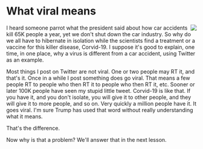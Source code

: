# What viral means
<img src="http://scripting.com/images/2020/03/28/budgie.png" border="0" align="right">I heard someone parrot what the president said about how car accidents kill 65K people a year, yet we don't shut down the car industry. So why do we all have to hibernate in isolation while the scientists find a treatment or a vaccine for this killer disease, Corvid-19. I suppose it's good to explain, one time, in one place, why a virus is different from a car accident, using Twitter as an example. 

Most things I post on Twitter are not viral. One or two people may RT it, and that's it. Once in a while I post something does go viral. That means a few people RT to people who then RT it to people who then RT it, etc. Sooner or later 100K people have seen my stupid little tweet. Corvid-19 is like that. If you have it, and you don't isolate, you will give it to other people, and they will give it to more people, and so on. Very quickly a million people have it. It goes viral. I'm sure Trump has used that word without really understanding what it means. 

That's the difference. 

Now why is that a problem? We'll answer that in the next lesson. 

